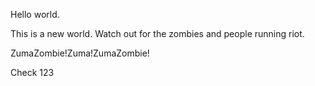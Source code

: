 Hello world.

This is a new world. Watch out for the zombies and people running riot.

ZumaZombie!Zuma!ZumaZombie!

Check 123
